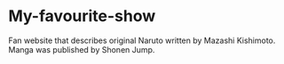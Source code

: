 # My-favourite-show
Fan website that describes original Naruto written by Mazashi Kishimoto.
Manga was published by Shonen Jump.

